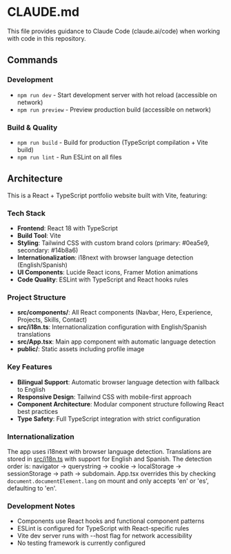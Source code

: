# CLAUDE.md

This file provides guidance to Claude Code (claude.ai/code) when working with code in this repository.

## Commands

### Development
- `npm run dev` - Start development server with hot reload (accessible on network)
- `npm run preview` - Preview production build (accessible on network)

### Build & Quality
- `npm run build` - Build for production (TypeScript compilation + Vite build)
- `npm run lint` - Run ESLint on all files

## Architecture

This is a React + TypeScript portfolio website built with Vite, featuring:

### Tech Stack
- **Frontend**: React 18 with TypeScript
- **Build Tool**: Vite
- **Styling**: Tailwind CSS with custom brand colors (primary: #0ea5e9, secondary: #14b8a6)
- **Internationalization**: i18next with browser language detection (English/Spanish)
- **UI Components**: Lucide React icons, Framer Motion animations
- **Code Quality**: ESLint with TypeScript and React hooks rules

### Project Structure
- **src/components/**: All React components (Navbar, Hero, Experience, Projects, Skills, Contact)
- **src/i18n.ts**: Internationalization configuration with English/Spanish translations
- **src/App.tsx**: Main app component with automatic language detection
- **public/**: Static assets including profile image

### Key Features
- **Bilingual Support**: Automatic browser language detection with fallback to English
- **Responsive Design**: Tailwind CSS with mobile-first approach
- **Component Architecture**: Modular component structure following React best practices
- **Type Safety**: Full TypeScript integration with strict configuration

### Internationalization
The app uses i18next with browser language detection. Translations are stored in [src/i18n.ts](src/i18n.ts) with support for English and Spanish. The detection order is: navigator → querystring → cookie → localStorage → sessionStorage → path → subdomain. App.tsx overrides this by checking `document.documentElement.lang` on mount and only accepts 'en' or 'es', defaulting to 'en'.

### Development Notes
- Components use React hooks and functional component patterns
- ESLint is configured for TypeScript with React-specific rules
- Vite dev server runs with --host flag for network accessibility
- No testing framework is currently configured